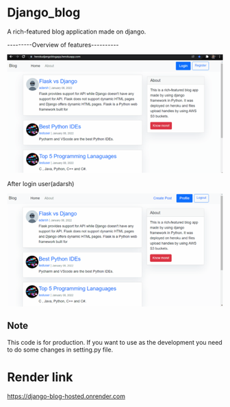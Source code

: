 # Django_blog

A rich-featured blog application made on django.

---------Overview of features----------

![Alt Text](https://github.com/Adarsh-adda/MyGifs/blob/main/1.gif)

After login user(adarsh)

![Alt Text](https://github.com/Adarsh-adda/MyGifs/blob/main/2.gif)

## Note

This code is for production. If you want to use as the development you need to do some changes in setting.py file.

# Render link

https://django-blog-hosted.onrender.com
